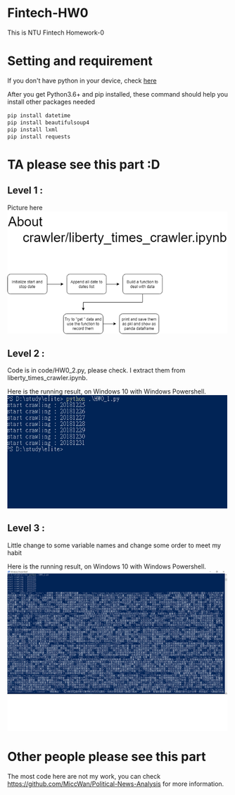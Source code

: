 # Fintech-HW0
This is NTU Fintech Homework-0

# Setting and requirement
If you don't have python in your device, check <a href="https://www.python.org/downloads/">here</a>


After you get Python3.6+ and pip installed, these command should help you install other packages needed
```
pip install datetime
pip install beautifulsoup4
pip install lxml
pip install requests
```

# TA please see this part :D

## Level 1 : 
Picture here
<img src="https://github.com/peter9503/Fintech-HW0/blob/master/img/p1.png" width="500">

## Level 2 : 
Code is in code/HW0_2.py, please check. I extract them from liberty_times_crawler.ipynb.

Here is the running result, on Windows 10 with Windows Powershell.
	<img src="https://github.com/peter9503/Fintech-HW0/blob/master/img/p2.png" width="500">

## Level 3 : 
Little change to some variable names and change some order to meet my habit

Here is the running result, on Windows 10 with Windows Powershell.
	<img src="https://github.com/peter9503/Fintech-HW0/blob/master/img/p3.png" width="500">

# Other people please see this part
The most code here are not my work, you can check https://github.com/MiccWan/Political-News-Analysis for more information.
